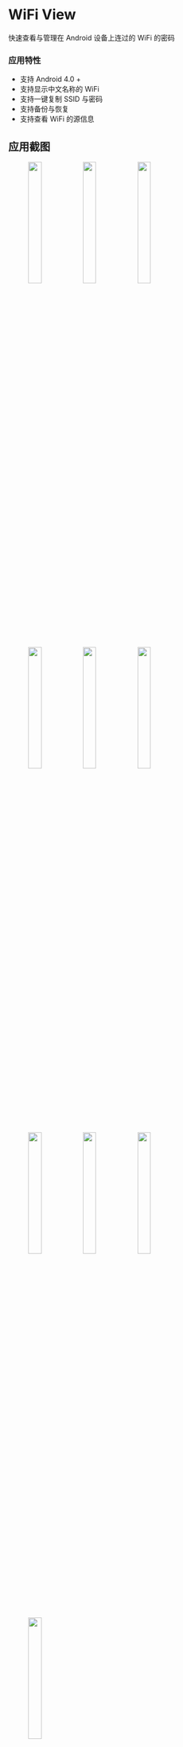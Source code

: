 # WiFi View
 
快速查看与管理在 Android 设备上连过的 WiFi 的密码
 
### 应用特性
- 支持 Android 4.0 +
- 支持显示中文名称的 WiFi
- 支持一键复制 SSID 与密码
- 支持备份与恢复
- 支持查看 WiFi 的源信息


## 应用截图
<figure class="pic">
    <a href="https://github.com/PCGJG/WiFi-View/blob/master/Screenshots/1.jpg"><img src="https://github.com/PCGJG/WiFi-View/blob/master/Screenshots/1.jpg" height="25%" width="25%" /></a>
    <a href="https://github.com/PCGJG/WiFi-View/blob/master/Screenshots/2.jpg"><img src="https://github.com/PCGJG/WiFi-View/blob/master/Screenshots/2.jpg" height="25%" width="25%" /></a>
    <a href="https://github.com/PCGJG/WiFi-View/blob/master/Screenshots/3.jpg"><img src="https://github.com/PCGJG/WiFi-View/blob/master/Screenshots/3.jpg" height="25%" width="25%" /></a>
    <a href="https://github.com/PCGJG/WiFi-View/blob/master/Screenshots/4.jpg"><img src="https://github.com/PCGJG/WiFi-View/blob/master/Screenshots/4.jpg" height="25%" width="25%" /></a>
    <a href="https://github.com/PCGJG/WiFi-View/blob/master/Screenshots/5.jpg"><img src="https://github.com/PCGJG/WiFi-View/blob/master/Screenshots/5.jpg" height="25%" width="25%" /></a>
    <a href="https://github.com/PCGJG/WiFi-View/blob/master/Screenshots/6.jpg"><img src="https://github.com/PCGJG/WiFi-View/blob/master/Screenshots/6.jpg" height="25%" width="25%" /></a>
    <a href="https://github.com/PCGJG/WiFi-View/blob/master/Screenshots/7.jpg"><img src="https://github.com/PCGJG/WiFi-View/blob/master/Screenshots/7.jpg" height="25%" width="25%" /></a>
    <a href="https://github.com/PCGJG/WiFi-View/blob/master/Screenshots/8.jpg"><img src="https://github.com/PCGJG/WiFi-View/blob/master/Screenshots/8.jpg" height="25%" width="25%" /></a>
    <a href="https://github.com/PCGJG/WiFi-View/blob/master/Screenshots/9.jpg"><img src="https://github.com/PCGJG/WiFi-View/blob/master/Screenshots/9.jpg" height="25%" width="25%" /></a>
    <a href="https://github.com/PCGJG/WiFi-View/blob/master/Screenshots/10.jpg"><img src="https://github.com/PCGJG/WiFi-View/blob/master/Screenshots/10.jpg" height="25%" width="25%" /></a>
</figure>

## 下载
- [GitHub](https://github.com/JamGmilk/WiFi-View/releases)
- [酷安](https://www.coolapk.com/apk/com.zzz.wifiview)


## 隐私权限说明
### ACCESS_SUPERUSER:
使用 ROOT 权限读写 WiFi 密码配置文件。  
 
### ACCESS_WIFI_STATE:
扫描 WLAN ，用于置顶当前连接的 WiFi 。  
 
### ACCESS_FINE_LOCATION:
此项权限是 Android 官方要求的[[1]]。在 Android 8.0 以后，需要授予此权限才能使用 ACCESS_WIFI_STATE 权限。  
 
>软件扫描 WLAN 需要满足以下所有条件：  
> ① 授予软件精确位置权限  
> ② 设备已启用位置服务  
 
[[1]] https://developer.android.google.cn/guide/topics/connectivity/wifi-scan#wifi-scan-restrictions

[1]: <https://developer.android.google.cn/guide/topics/connectivity/wifi-scan#wifi-scan-restrictions>
 
 
## 注意

1. 手动删除的 WiFi 无法获取；

2. 部分系统可能会加密，导致软件不能正常工作；

3. 软件需要读取 /data 下的系统文件，必须授予 ROOT 权限。
  > Android 8.0 以下读取 /data/misc/wifi/wpa_supplicant.conf
  > Android 8~11 读取 /data/misc/wifi/WifiConfigStore.xml
  > Android 11 以上读取 /data/misc/apexdata/com.android.wifi/WifiConfigStore.xml

## License
```
Copyright (c) 2021 JamGmilk

Permission is hereby granted, free of charge, to any person obtaining a copy
of this software and associated documentation files (the "Software"), to deal
in the Software without restriction, including without limitation the rights
to use, copy, modify, merge, publish, distribute, sublicense, and/or sell
copies of the Software, and to permit persons to whom the Software is
furnished to do so, subject to the following conditions:

The above copyright notice and this permission notice shall be included in all
copies or substantial portions of the Software.

THE SOFTWARE IS PROVIDED "AS IS", WITHOUT WARRANTY OF ANY KIND, EXPRESS OR
IMPLIED, INCLUDING BUT NOT LIMITED TO THE WARRANTIES OF MERCHANTABILITY,
FITNESS FOR A PARTICULAR PURPOSE AND NONINFRINGEMENT. IN NO EVENT SHALL THE
AUTHORS OR COPYRIGHT HOLDERS BE LIABLE FOR ANY CLAIM, DAMAGES OR OTHER
LIABILITY, WHETHER IN AN ACTION OF CONTRACT, TORT OR OTHERWISE, ARISING FROM,
OUT OF OR IN CONNECTION WITH THE SOFTWARE OR THE USE OR OTHER DEALINGS IN THE
SOFTWARE.
```

*Copyright &#169; 2016-2021 JamGmilk. All rights reserved.*
